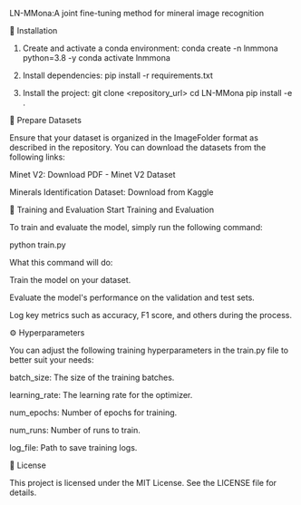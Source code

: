 LN-MMona:A joint fine-tuning method for mineral image recognition

:wrench: Installation
1. Create and activate a conda environment:
conda create -n lnmmona python=3.8 -y
conda activate lnmmona

2. Install dependencies:
pip install -r requirements.txt

3. Install the project:
git clone <repository_url>
cd LN-MMona
pip install -e .

:floppy_disk: Prepare Datasets

Ensure that your dataset is organized in the ImageFolder format as described in the repository. You can download the datasets from the following links:

Minet V2: Download PDF - Minet V2 Dataset

Minerals Identification Dataset: Download from Kaggle

:rocket: Training and Evaluation
Start Training and Evaluation

To train and evaluate the model, simply run the following command:

python train.py

What this command will do:

Train the model on your dataset.

Evaluate the model's performance on the validation and test sets.

Log key metrics such as accuracy, F1 score, and others during the process.

:gear: Hyperparameters

You can adjust the following training hyperparameters in the train.py file to better suit your needs:

batch_size: The size of the training batches.

learning_rate: The learning rate for the optimizer.

num_epochs: Number of epochs for training.

num_runs: Number of runs to train.

log_file: Path to save training logs.

:page_facing_up: License

This project is licensed under the MIT License. See the LICENSE
 file for details.